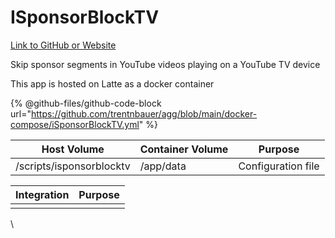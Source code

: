 # ISponsorBlockTV

[Link to GitHub or Website](https://github.com/dmunozv04/iSponsorBlockTV)

Skip sponsor segments in YouTube videos playing on a YouTube TV device

This app is hosted on Latte as a docker container

{% @github-files/github-code-block url="https://github.com/trentnbauer/agg/blob/main/docker-compose/iSponsorBlockTV.yml" %}

| Host Volume              | Container Volume | Purpose            |
| ------------------------ | ---------------- | ------------------ |
| /scripts/isponsorblocktv | /app/data        | Configuration file |

| Integration | Purpose |
| ----------- | ------- |
|             |         |

\

